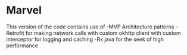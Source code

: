 # Marvel
This version of the code contains use of 
-MVP Architecture patterns
-Retrofit for making network calls with custom okhttp client with custom interceptor for logging and caching 
-Rx java for the seek of high performance 

